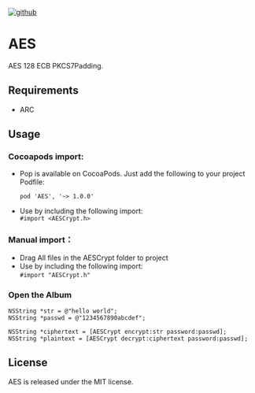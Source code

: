 [![github](https://github.com/dd2333/DDPhotoAlbum/blob/master/dd2333.png "dd2333")](http://www.dd2333.com)

AES
===================================
  AES 128 ECB PKCS7Padding.<br />

Requirements
-----------------------------------
* ARC<br />

Usage
-----------------------------------

### Cocoapods import:
* Pop is available on CocoaPods. Just add the following to your project Podfile:<br />

  ```pod 'AES', '~> 1.0.0'```

* Use by including the following import:<br />
```#import <AESCrypt.h>```

### Manual import：
* Drag All files in the AESCrypt folder to project<br />
* Use by including the following import:<br />
```#import "AESCrypt.h"```

### Open the Album
    NSString *str = @"hello world";
    NSString *passwd = @"1234567890abcdef";
    
    NSString *ciphertext = [AESCrypt encrypt:str password:passwd];
    NSString *plaintext = [AESCrypt decrypt:ciphertext password:passwd];

License
-----------------------------------
  AES is released under the MIT license.<br />
